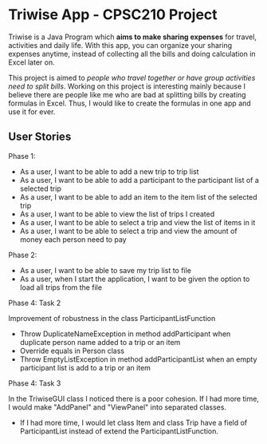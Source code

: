 # Triwise App - CPSC210 Project
Triwise is a Java Program which **aims to make sharing expenses** for travel, activities and daily life. With this app, 
you can organize your sharing expenses anytime, instead of collecting all the bills and doing calculation in Excel
later on.

This project is aimed to *people who travel together or have group activities need to split bills*. Working on this 
project is interesting mainly because I believe there are people like me who are bad at splitting bills by creating 
formulas in Excel. Thus, I would like to create the formulas in one app and use it for ever.


## User Stories
Phase 1:

- As a user, I want to be able to add a new trip to trip list
- As a user, I want to be able to add a participant to the participant list of a selected trip
- As a user, I want to be able to add an item to the item list of the selected trip
- As a user, I want to be able to view the list of trips I created
- As a user, I want to be able to select a trip and view the list of items in it
- As a user, I want to be able to select a trip and view the amount of money each person need to pay

Phase 2:
- As a user, I want to be able to save my trip list to file
- As a user, when I start the application, I want to be given the option to load all trips from the file

Phase 4: Task 2
 
Improvement of robustness in the class ParticipantListFunction
- Throw DuplicateNameException in method addParticipant when duplicate person name added to a trip or an item
- Override equals in Person class
- Throw EmptyListException in method addParticipantList when an empty participant list is add to a trip or an item

Phase 4: Task 3

In the TriwiseGUI class I noticed there is a poor cohesion. If I had more time, I would make "AddPanel" and "ViewPanel" 
into separated classes.
- If I had more time, I would let class Item and class Trip have a field of ParticipantList instead of extend the 
ParticipantListFunction.
